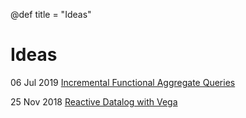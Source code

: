 @def title = "Ideas"

# Ideas
06 Jul 2019 [Incremental Functional Aggregate Queries](/pub/posts/2019-07-06-Incremental-Functional-Aggregate-Queries.html)

25 Nov 2018 [Reactive Datalog with Vega](/pub/posts/2018-11-25-reactive-datalog-with-vega.html)







